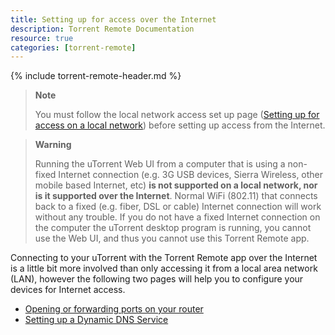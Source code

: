```yaml
---
title: Setting up for access over the Internet
description: Torrent Remote Documentation
resource: true
categories: [torrent-remote]
---
```


{% include torrent-remote-header.md %}

> **Note**
> 
> You must follow the local network access set up page ([Setting up for
> access on a local
> network](setting-up-for-access-on-a-local-network.html))
> before setting up access from the Internet.

> **Warning**
> 
> Running the uTorrent Web UI from a computer that is using a non-fixed
> Internet connection (e.g. 3G USB devices, Sierra Wireless, other
> mobile based Internet, etc)  **is not supported on a local network,
> nor is it supported over the Internet**. Normal WiFi (802.11) that
> connects back to a fixed (e.g. fiber, DSL or cable) Internet
> connection will work without any trouble. If you do not have a fixed
> Internet connection on the computer the uTorrent desktop program is
> running, you cannot use the Web UI, and thus you cannot use this 
> Torrent Remote app.

Connecting to your uTorrent with the  Torrent Remote app  over the Internet is a little bit more involved than only accessing it from a local area network (LAN), however the following two pages will help you to configure your devices for Internet access.

-   [Opening or forwarding ports on your router](https://docs.scidoner.com/display/UCD/Opening+or+forwarding+ports+on+your+router)
-   [Setting up a Dynamic DNS Service](https://docs.scidoner.com/display/UCD/Setting+up+a+Dynamic+DNS+Service)
